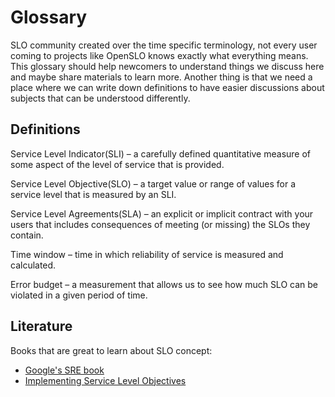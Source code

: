 # Glossary

SLO community created over the time specific terminology, not every user coming to projects like OpenSLO knows exactly what
everything means. This glossary should help newcomers to understand things we discuss here and maybe share materials to
learn more. Another thing is that we need a place where we can write down definitions to have easier discussions about
subjects that can be understood differently.


## Definitions

Service Level Indicator(SLI) – a carefully defined quantitative measure of some aspect of the level of service that is provided.

Service Level Objective(SLO) – a target value or range of values for a service level that is measured by an SLI.

Service Level Agreements(SLA) – an explicit or implicit contract with your users that includes consequences of
meeting (or missing) the SLOs they contain.

Time window – time in which reliability of service is measured and calculated.

Error budget – a measurement that allows us to see how much SLO can be violated in a given period of time.

## Literature
Books that are great to learn about SLO concept:
 - [Google's SRE book](https://sre.google/sre-book/table-of-contents/)
 - [Implementing Service Level Objectives](https://www.oreilly.com/library/view/implementing-service-level/9781492076803/)
